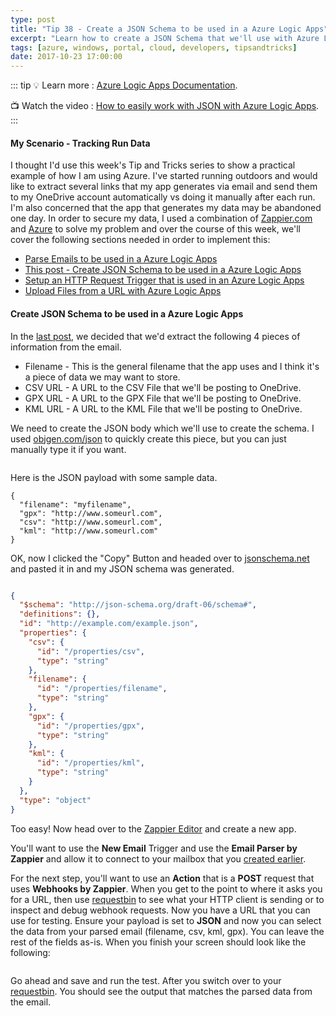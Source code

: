 ```yaml
---
type: post
title: "Tip 38 - Create a JSON Schema to be used in a Azure Logic Apps"
excerpt: "Learn how to create a JSON Schema that we'll use with Azure Logic Apps"
tags: [azure, windows, portal, cloud, developers, tipsandtricks]
date: 2017-10-23 17:00:00
---
```


::: tip
:bulb: Learn more : [Azure Logic Apps Documentation](https://docs.microsoft.com/azure/logic-apps/?WT.mc_id=docs-azuredevtips-micrum).

:tv: Watch the video : [How to easily work with JSON with Azure Logic Apps](https://www.youtube.com/watch?v=mhCxxCXIkrU&list=PLLasX02E8BPCNCK8Thcxu-Y-XcBUbhFWC&index=31?WT.mc_id=youtube-azuredevtips-micrum).
:::

#### My Scenario - Tracking Run Data

I thought I'd use this week's Tip and Tricks series to show a practical example of how I am using Azure. I've started running outdoors and would like to extract several links that my app generates via email and send them to my OneDrive account automatically vs doing it manually after each run. I'm also concerned that the app that generates my data may be abandoned one day. In order to secure my data, I used a combination of [Zappier.com](http://www.zapier.com) and [Azure](http://www.azure.com) to solve my problem and over the course of this week, we'll cover the following sections needed in order to implement this: 

* [Parse Emails to be used in a Azure Logic Apps](https://microsoft.github.io/AzureTipsAndTricks/blog/tip37.html?WT.mc_id=github-azuredevtips-micrum)
* [This post - Create JSON Schema to be used in a Azure Logic Apps](https://microsoft.github.io/AzureTipsAndTricks/blog/tip38.html?WT.mc_id=github-azuredevtips-micrum)
* [Setup an HTTP Request Trigger that is used in an Azure Logic Apps](https://microsoft.github.io/AzureTipsAndTricks/blog/tip39.html?WT.mc_id=github-azuredevtips-micrum)
* [Upload Files from a URL with Azure Logic Apps](https://microsoft.github.io/AzureTipsAndTricks/blog/tip40.html?WT.mc_id=github-azuredevtips-micrum)


#### Create JSON Schema to be used in a Azure Logic Apps

In the [last post](https://microsoft.github.io/AzureTipsAndTricks/blog/tip37.html?WT.mc_id=github-azuredevtips-micrum), we decided that we'd extract the following 4 pieces of information from the email. 

* Filename - This is the general filename that the app uses and I think it's a piece of data we may want to store. 
* CSV URL - A URL to the CSV File that we'll be posting to OneDrive. 
* GPX URL - A URL to the GPX File that we'll be posting to OneDrive. 
* KML URL - A URL to the KML File that we'll be posting to OneDrive. 

We need to create the JSON body which we'll use to create the schema. I used [objgen.com/json](http://www.objgen.com/json) to quickly create this piece, but you can just manually type it if you want. 

<img :src="$withBase('/files/schemablog1.gif')">

Here is the JSON payload with some sample data. 

```text
{
  "filename": "myfilename",
  "gpx": "http://www.someurl.com",
  "csv": "http://www.someurl.com",
  "kml": "http://www.someurl.com"
}
```

OK, now I clicked the "Copy" Button and headed over to [jsonschema.net](https://jsonschema.net/#/editor) and pasted it in and my JSON schema was generated. 

<img :src="$withBase('/files/jsonschema2.png')">

```json
{
  "$schema": "http://json-schema.org/draft-06/schema#", 
  "definitions": {}, 
  "id": "http://example.com/example.json", 
  "properties": {
    "csv": {
      "id": "/properties/csv", 
      "type": "string"
    }, 
    "filename": {
      "id": "/properties/filename", 
      "type": "string"
    }, 
    "gpx": {
      "id": "/properties/gpx", 
      "type": "string"
    }, 
    "kml": {
      "id": "/properties/kml", 
      "type": "string"
    }
  }, 
  "type": "object"
}
```

Too easy! Now head over to the [Zappier Editor](https://zapier.com/app/editor) and create a new app.

You'll want to use the **New Email** Trigger and use the **Email Parser by Zappier** and allow it to connect to your mailbox that you [created earlier](https://microsoft.github.io/AzureTipsAndTricks/blog/tip37.html?WT.mc_id=github-azuredevtips-micrum).  

For the next step, you'll want to use an **Action** that is a **POST** request that uses **Webhooks by Zappier**. When you get to the point to where it asks you for a URL, then use [requestbin](https://requestbin.com/) to see what your HTTP client is sending or to inspect and debug webhook requests. Now you have a URL that you can use for testing. Ensure your payload is set to **JSON** and now you can select the data from your parsed email (filename, csv, kml, gpx). You can leave the rest of the fields as-is. When you finish your screen should look like the following: 

<img :src="$withBase('/files/schemablog3.png')">

Go ahead and save and run the test. After you switch over to your [requestbin](https://requestbin.com/). You should see the output that matches the parsed data from the email. 

<img :src="$withBase('/files/schemablog4.png')">
